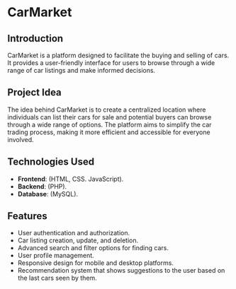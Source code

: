 # CarMarket

## Introduction
CarMarket is a platform designed to facilitate the buying and selling of cars. It provides a user-friendly interface for users to browse through a wide range of car listings and make informed decisions.

## Project Idea
The idea behind CarMarket is to create a centralized location where individuals can list their cars for sale and potential buyers can browse through a wide range of options. The platform aims to simplify the car trading process, making it more efficient and accessible for everyone involved.

## Technologies Used
- **Frontend**: (HTML, CSS. JavaScript).
- **Backend**: (PHP).
- **Database**: (MySQL).

## Features
- User authentication and authorization.
- Car listing creation, update, and deletion.
- Advanced search and filter options for finding cars.
- User profile management.
- Responsive design for mobile and desktop platforms.
- Recommendation system that shows suggestions to the user based on the last cars seen by them.
